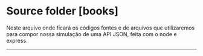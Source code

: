 # Source folder [books]

Neste arquivo onde ficará os códigos fontes e de arquivos que utilizaremos para compor nossa simulação de uma API JSON, feita com o node e express.

---